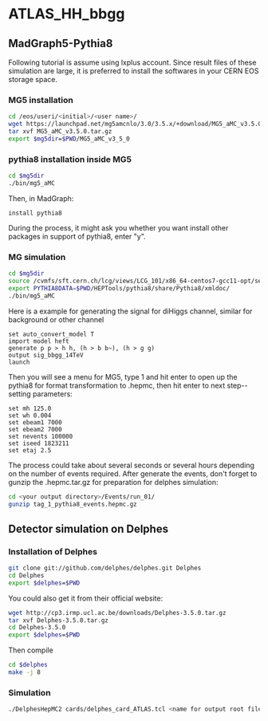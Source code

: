 # ATLAS_HH_bbgg
## MadGraph5-Pythia8
Following tutorial is assume using lxplus account. Since result files of these simulation are large, it is preferred to install the softwares in your CERN EOS storage space.
### MG5 installation
```bash
cd /eos/useri/<initial>/<user name>/
wget https://launchpad.net/mg5amcnlo/3.0/3.5.x/+download/MG5_aMC_v3.5.0.tar.gz
tar xvf MG5_aMC_v3.5.0.tar.gz
export $mg5dir=$PWD/MG5_aMC_v3_5_0 
```
### pythia8 installation inside MG5
```bash
cd $mg5dir 
./bin/mg5_aMC
```
Then, in MadGraph:
```MG5
install pythia8
```
During the process, it might ask you whether you want install other packages in support of pythia8, enter "y".

### MG simulation
```bash
cd $mg5dir
source /cvmfs/sft.cern.ch/lcg/views/LCG_101/x86_64-centos7-gcc11-opt/setup.sh 
export PYTHIA8DATA=$PWD/HEPTools/pythia8/share/Pythia8/xmldoc/
./bin/mg5_aMC
```
Here is a example for generating the signal for diHiggs channel, similar for background or other channel
```MG5
set auto_convert_model T
import model heft
generate p p > h h, (h > b b~), (h > g g)
output sig_bbgg_14TeV
launch
```
Then you will see a menu for MG5, type 1 and hit enter to open up the pythia8 for format transformation to .hepmc, then hit enter to next step--setting parameters:
```MG5
set mh 125.0
set wh 0.004
set ebeam1 7000
set ebeam2 7000
set nevents 100000
set iseed 1823211
set etaj 2.5
```
The process could take about several seconds or several hours depending on the number of events required. After generate the events, don't forget to gunzip the .hepmc.tar.gz for preparation for delphes simulation:
```bash
cd <your output directory>/Events/run_01/
gunzip tag_1_pythia8_events.hepmc.gz
```
## Detector simulation on Delphes
### Installation of Delphes
```bash
git clone git://github.com/delphes/delphes.git Delphes
cd Delphes
export $delphes=$PWD
```
You could also get it from their official website:
```bash
wget http://cp3.irmp.ucl.ac.be/downloads/Delphes-3.5.0.tar.gz
tar xvf Delphes-3.5.0.tar.gz 
cd Delphes-3.5.0
export $delphes=$PWD
```
Then compile
```bash
cd $delphes
make -j 8
```
### Simulation
```bash
./DelphesHepMC2 cards/delphes_card_ATLAS.tcl <name for output root file>.root $mg5dir/<your output directory>/Events/run_01/tag_1_pythia8_events.hepmc
```




